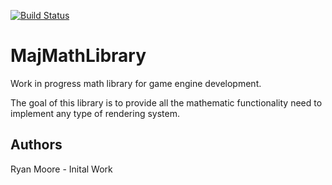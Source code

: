 [![Build Status](https://travis-ci.org/Majoolwip/MajMathLibrary.svg?branch=master)](https://travis-ci.org/Majoolwip/MajMathLibrary)

# MajMathLibrary
Work in progress math library for game engine development.

The goal of this library is to provide all the mathematic functionality need to implement any type of rendering system.

## Authors
Ryan Moore - Inital Work
